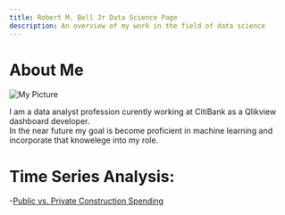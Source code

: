 ```yaml
---
title: Robert M. Bell Jr Data Science Page
description: An overview of my work in the field of data science
---
```


# About Me
![My Picture](/pics/)

I am a data analyst profession curently working at CitiBank as a Qlikview dashboard developer.  
In the near future my goal is become proficient in machine learning and incorporate that knowelege into my role.  


# Time Series Analysis:

-[Public vs. Private Construction Spending](/timeseriesdecom/index.md)
